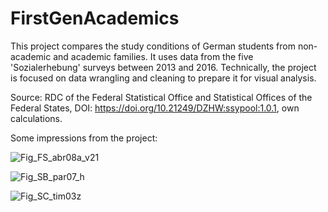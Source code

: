 # FirstGenAcademics
This project compares the study conditions of German students from non-academic and academic families. It uses data from the five 'Sozialerhebung' surveys between 2013 and 2016. Technically, the project is focused on data wrangling and cleaning to prepare it for visual analysis.

Source: RDC of the Federal Statistical Office and Statistical Offices of the Federal States, DOI: https://doi.org/10.21249/DZHW:ssypool:1.0.1, own calculations.

Some impressions from the project:

![Fig_FS_abr08a_v21](https://user-images.githubusercontent.com/97337456/191020575-2bb9499b-ed40-4bbd-b33c-c190e4b71e13.png)

![Fig_SB_par07_h](https://user-images.githubusercontent.com/97337456/191020721-457f9adf-6322-46ef-b5a6-954e36eb42a0.png)

![Fig_SC_tim03z](https://user-images.githubusercontent.com/97337456/191020781-3d4fab0e-1a56-4c1a-a6f6-18641e52e60d.png)
